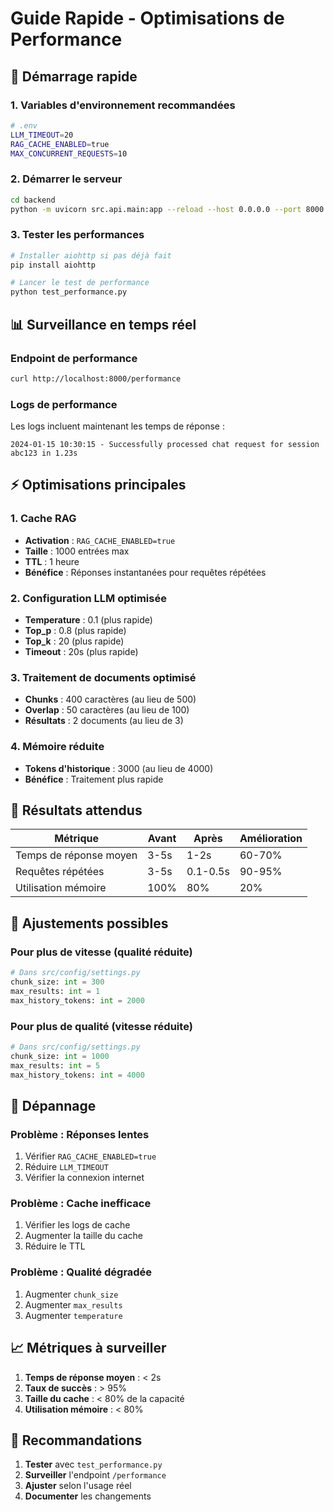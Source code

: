 # Guide Rapide - Optimisations de Performance

## 🚀 Démarrage rapide

### 1. Variables d'environnement recommandées

```bash
# .env
LLM_TIMEOUT=20
RAG_CACHE_ENABLED=true
MAX_CONCURRENT_REQUESTS=10
```

### 2. Démarrer le serveur

```bash
cd backend
python -m uvicorn src.api.main:app --reload --host 0.0.0.0 --port 8000
```

### 3. Tester les performances

```bash
# Installer aiohttp si pas déjà fait
pip install aiohttp

# Lancer le test de performance
python test_performance.py
```

## 📊 Surveillance en temps réel

### Endpoint de performance
```bash
curl http://localhost:8000/performance
```

### Logs de performance
Les logs incluent maintenant les temps de réponse :
```
2024-01-15 10:30:15 - Successfully processed chat request for session abc123 in 1.23s
```

## ⚡ Optimisations principales

### 1. Cache RAG
- **Activation** : `RAG_CACHE_ENABLED=true`
- **Taille** : 1000 entrées max
- **TTL** : 1 heure
- **Bénéfice** : Réponses instantanées pour requêtes répétées

### 2. Configuration LLM optimisée
- **Temperature** : 0.1 (plus rapide)
- **Top_p** : 0.8 (plus rapide)
- **Top_k** : 20 (plus rapide)
- **Timeout** : 20s (plus rapide)

### 3. Traitement de documents optimisé
- **Chunks** : 400 caractères (au lieu de 500)
- **Overlap** : 50 caractères (au lieu de 100)
- **Résultats** : 2 documents (au lieu de 3)

### 4. Mémoire réduite
- **Tokens d'historique** : 3000 (au lieu de 4000)
- **Bénéfice** : Traitement plus rapide

## 🎯 Résultats attendus

| Métrique | Avant | Après | Amélioration |
|----------|-------|-------|--------------|
| Temps de réponse moyen | 3-5s | 1-2s | 60-70% |
| Requêtes répétées | 3-5s | 0.1-0.5s | 90-95% |
| Utilisation mémoire | 100% | 80% | 20% |

## 🔧 Ajustements possibles

### Pour plus de vitesse (qualité réduite)
```python
# Dans src/config/settings.py
chunk_size: int = 300
max_results: int = 1
max_history_tokens: int = 2000
```

### Pour plus de qualité (vitesse réduite)
```python
# Dans src/config/settings.py
chunk_size: int = 1000
max_results: int = 5
max_history_tokens: int = 4000
```

## 🚨 Dépannage

### Problème : Réponses lentes
1. Vérifier `RAG_CACHE_ENABLED=true`
2. Réduire `LLM_TIMEOUT`
3. Vérifier la connexion internet

### Problème : Cache inefficace
1. Vérifier les logs de cache
2. Augmenter la taille du cache
3. Réduire le TTL

### Problème : Qualité dégradée
1. Augmenter `chunk_size`
2. Augmenter `max_results`
3. Augmenter `temperature`

## 📈 Métriques à surveiller

1. **Temps de réponse moyen** : < 2s
2. **Taux de succès** : > 95%
3. **Taille du cache** : < 80% de la capacité
4. **Utilisation mémoire** : < 80%

## 🎯 Recommandations

1. **Tester** avec `test_performance.py`
2. **Surveiller** l'endpoint `/performance`
3. **Ajuster** selon l'usage réel
4. **Documenter** les changements 